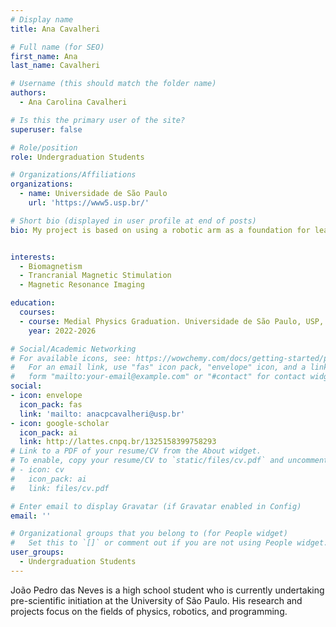 ```yaml
---
# Display name
title: Ana Cavalheri

# Full name (for SEO)
first_name: Ana
last_name: Cavalheri

# Username (this should match the folder name)
authors:
  - Ana Carolina Cavalheri

# Is this the primary user of the site?
superuser: false

# Role/position
role: Undergraduation Students

# Organizations/Affiliations
organizations:
  - name: Universidade de São Paulo
    url: 'https://www5.usp.br/'

# Short bio (displayed in user profile at end of posts)
bio: My project is based on using a robotic arm as a foundation for learning and research. The robot used for research aims to, in the future, perform the treatment of neurological diseases with high effectiveness and precision, as manual treatment is not as accurate as the one done by the robot. Currently, my main research is in the area of programming sensors for the robotic arm. I am studying various programming languages, with Python being the main one. Also, I study in the integrated high school program in systems development. 


interests:
  - Biomagnetism 
  - Trancranial Magnetic Stimulation
  - Magnetic Resonance Imaging

education:
  courses:
  - course: Medial Physics Graduation. Universidade de São Paulo, USP, Brazil
    year: 2022-2026

# Social/Academic Networking
# For available icons, see: https://wowchemy.com/docs/getting-started/page-builder/#icons
#   For an email link, use "fas" icon pack, "envelope" icon, and a link in the
#   form "mailto:your-email@example.com" or "#contact" for contact widget.
social:
- icon: envelope
  icon_pack: fas
  link: 'mailto: anacpcavalheri@usp.br'
- icon: google-scholar
  icon_pack: ai
  link: http://lattes.cnpq.br/1325158399758293
# Link to a PDF of your resume/CV from the About widget.
# To enable, copy your resume/CV to `static/files/cv.pdf` and uncomment the lines below.
# - icon: cv
#   icon_pack: ai
#   link: files/cv.pdf

# Enter email to display Gravatar (if Gravatar enabled in Config)
email: ''

# Organizational groups that you belong to (for People widget)
#   Set this to `[]` or comment out if you are not using People widget.
user_groups:
  - Undergraduation Students
---
```


João Pedro das Neves is a high school student who is currently undertaking pre-scientific initiation at the University of São Paulo. His research and projects focus on the fields of physics, robotics, and programming.

